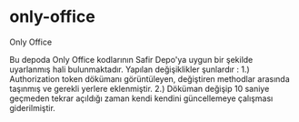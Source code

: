 # only-office
Only Office

Bu depoda Only Office kodlarının Safir Depo'ya uygun bir şekilde uyarlanmış hali bulunmaktadır. Yapılan değişiklikler şunlardır :
1.) Authorization token dökümanı görüntüleyen, değiştiren methodlar arasında taşınmış ve gerekli yerlere eklenmiştir.
2.) Döküman değişip 10 saniye geçmeden tekrar açıldığı zaman kendi kendini güncellemeye çalışması giderilmiştir. 
